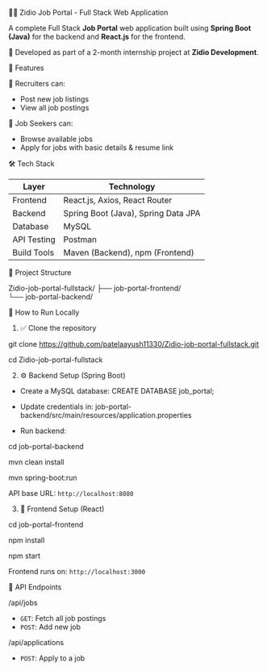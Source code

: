 🧑‍💼 Zidio Job Portal - Full Stack Web Application

A complete Full Stack **Job Portal** web application built using **Spring Boot (Java)** for the backend and **React.js** for the frontend.

🚀 Developed as part of a 2-month internship project at **Zidio Development**.

📌 Features

🔹 Recruiters can:
- Post new job listings  
- View all job postings  

🔹 Job Seekers can:
- Browse available jobs  
- Apply for jobs with basic details & resume link  

🛠️ Tech Stack

| Layer        | Technology         |
|--------------|--------------------|
| Frontend     | React.js, Axios, React Router |
| Backend      | Spring Boot (Java), Spring Data JPA |
| Database     | MySQL              |
| API Testing  | Postman            |
| Build Tools  | Maven (Backend), npm (Frontend) |

📂 Project Structure

Zidio-job-portal-fullstack/
├── job-portal-frontend/     
└── job-portal-backend/      

🚀 How to Run Locally

1. ✅ Clone the repository

git clone https://github.com/patelaayush11330/Zidio-job-portal-fullstack.git

cd Zidio-job-portal-fullstack

2. ⚙️ Backend Setup (Spring Boot)

* Create a MySQL database:
CREATE DATABASE job_portal;

* Update credentials in:
job-portal-backend/src/main/resources/application.properties

* Run backend:

cd job-portal-backend

mvn clean install

mvn spring-boot:run

API base URL: `http://localhost:8080`

3. 🎨 Frontend Setup (React)

cd job-portal-frontend

npm install

npm start

Frontend runs on: `http://localhost:3000`

🔗 API Endpoints

/api/jobs
* `GET`: Fetch all job postings
* `POST`: Add new job

/api/applications
* `POST`: Apply to a job


